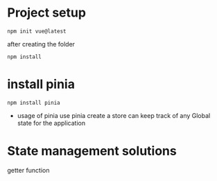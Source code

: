 # Project setup

````
npm init vue@latest
````

after creating the folder

````
npm install
````

# install pinia

````
npm install pinia
````
- usage of pinia
use pinia create a store can keep track of any Global state for the application 

# State management solutions

getter function